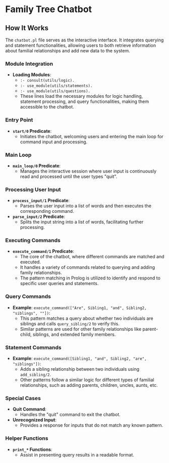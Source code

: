 # Family Tree Chatbot 

## How It Works

The `chatbot.pl` file serves as the interactive interface. It integrates querying and statement functionalities, allowing users to both retrieve information about familial relationships and add new data to the system.

### Module Integration
- **Loading Modules**: 
  - `:- consult(utils/logic).`
  - `:- use_module(utils/statements).`
  - `:- use_module(utils/questions).`
  - These lines load the necessary modules for logic handling, statement processing, and query functionalities, making them accessible to the chatbot.

### Entry Point
- **`start/0` Predicate**:
  - Initiates the chatbot, welcoming users and entering the main loop for command input and processing.

### Main Loop
- **`main_loop/0` Predicate**:
  - Manages the interactive session where user input is continuously read and processed until the user types "quit".

### Processing User Input
- **`process_input/1` Predicate**:
  - Parses the user input into a list of words and then executes the corresponding command.
- **`parse_input/2` Predicate**:
  - Splits the input string into a list of words, facilitating further processing.

### Executing Commands
- **`execute_command/1` Predicate**:
  - The core of the chatbot, where different commands are matched and executed.
  - It handles a variety of commands related to querying and adding family relationships.
  - The pattern matching in Prolog is utilized to identify and respond to specific user queries and statements.

### Query Commands
- **Example**: `execute_command(["Are", Sibling1, "and", Sibling2, "siblings", ""])`:
  - This pattern matches a query about whether two individuals are siblings and calls `query_sibling/2` to verify this.
  - Similar patterns are used for other family relationships like parent-child, siblings, and extended family members.

### Statement Commands
- **Example**: `execute_command([Sibling1, "and", Sibling2, "are", "siblings"])`:
  - Adds a sibling relationship between two individuals using `add_sibling/2`.
  - Other patterns follow a similar logic for different types of familial relationships, such as adding parents, children, uncles, aunts, etc.

### Special Cases
- **Quit Command**: 
  - Handles the "quit" command to exit the chatbot.
- **Unrecognized Input**:
  - Provides a response for inputs that do not match any known pattern.

### Helper Functions
- **`print_*` Functions**: 
  - Assist in presenting query results in a readable format.
